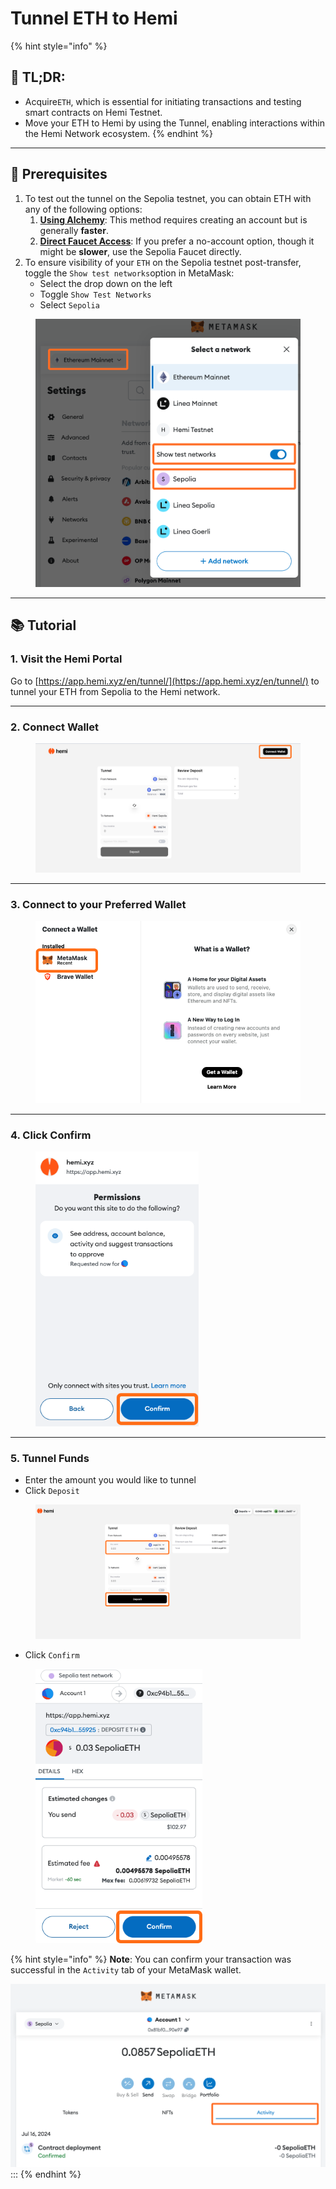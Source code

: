 # Tunnel ETH to Hemi

{% hint style="info" %}
## 📜 **TL;DR:**

* Acquire`ETH`, which is essential for initiating transactions and testing smart contracts on Hemi Testnet.
* Move your ETH to Hemi by using the Tunnel, enabling interactions within the Hemi Network ecosystem.
{% endhint %}

***

## 🏁 Prerequisites

1. To test out the tunnel on the Sepolia testnet, you can obtain ETH with any of the following options:
   1. [**Using Alchemy**](https://sepoliafaucet.com/): This method requires creating an account but is generally **faster**.
   2. [**Direct Faucet Access**](https://sepolia-faucet.pk910.de): If you prefer a no-account option, though it might be **slower**, use the Sepolia Faucet directly.
2. To ensure visibility of your `ETH` on the Sepolia testnet post-transfer, toggle the `Show test networks`option in MetaMask:
   * Select the drop down on the left
   * Toggle `Show Test Networks`
   * Select `Sepolia`

<figure><img src="../.gitbook/assets/1b.png" alt="" width="563"><figcaption></figcaption></figure>

***

## 📚 Tutorial

### 1. Visit the Hemi Portal&#x20;

Go to [https://app.hemi.xyz/en/tunnel/](https://app.hemi.xyz/en/tunnel/) to tunnel your ETH from Sepolia to the Hemi network.

***

### 2. Connect Wallet



<figure><img src="../.gitbook/assets/2b.png" alt=""><figcaption></figcaption></figure>

***

### 3. Connect to your Preferred Wallet



<figure><img src="../.gitbook/assets/3b.png" alt="" width="531"><figcaption></figcaption></figure>

***

### 4. Click Confirm



<figure><img src="../.gitbook/assets/4b.png" alt="" width="261"><figcaption></figcaption></figure>

***

### 5. Tunnel Funds

* Enter the amount you would like to tunnel
* Click `Deposit`

<figure><img src="../.gitbook/assets/5b.png" alt=""><figcaption></figcaption></figure>

* Click `Confirm`



<figure><img src="../.gitbook/assets/6b.png" alt="" width="267"><figcaption></figcaption></figure>

{% hint style="info" %}
**Note**: You can confirm your transaction was successful in the `Activity` tab of your MetaMask wallet.

![](../.gitbook/assets/7b.png) :::
{% endhint %}
